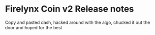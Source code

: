 Firelynx Coin v2 Release notes
====================

Copy and pasted dash, hacked around with the algo, chucked it out the door and hoped for the best